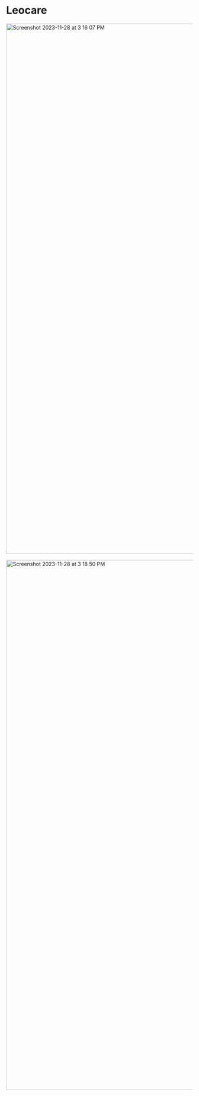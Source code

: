 # Leocare
<img width="1431" alt="Screenshot 2023-11-28 at 3 16 07 PM" src="https://github.com/shreyagupta2405/Leocare/assets/90089455/17d2d055-5e02-4d42-b74b-73e93ded614d">
</br>
</br>
<img width="1430" alt="Screenshot 2023-11-28 at 3 18 50 PM" src="https://github.com/shreyagupta2405/Leocare/assets/90089455/9c20867b-c66a-4647-902c-0d74d968dd1e">
